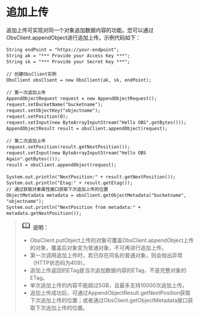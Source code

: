 # 追加上传<a name="ZH-CN_TOPIC_0142815487"></a>

追加上传可实现对同一个对象追加数据内容的功能。您可以通过ObsClient.appendObject进行追加上传。示例代码如下：

```
String endPoint = "https://your-endpoint";
String ak = "*** Provide your Access Key ***";
String sk = "*** Provide your Secret Key ***";

// 创建ObsClient实例
ObsClient obsClient = new ObsClient(ak, sk, endPoint);

// 第一次追加上传
AppendObjectRequest request = new AppendObjectRequest();
request.setBucketName("bucketname");
request.setObjectKey("objectname");
request.setPosition(0);
request.setInput(new ByteArrayInputStream("Hello OBS".getBytes()));
AppendObjectResult result = obsClient.appendObject(request);
              
// 第二次追加上传
request.setPosition(result.getNextPosition());
request.setInput(new ByteArrayInputStream("Hello OBS Again".getBytes()));
result = obsClient.appendObject(request);

System.out.println("NextPosition:" + result.getNextPosition());
System.out.println("Etag:" + result.getEtag());
// 通过获取对象属性接口获取下次追加上传的位置
ObjectMetadata metadata = obsClient.getObjectMetadata("bucketname", "objectname");
System.out.println("NextPosition from metadata:" + metadata.getNextPosition());
```

>![](public_sys-resources/icon-note.gif) **说明：**   
>-   ObsClient.putObject上传的对象可覆盖ObsClient.appendObject上传的对象，覆盖后对象变为普通对象，不可再进行追加上传。  
>-   第一次调用追加上传时，若已存在同名的普通对象，则会抛出异常（HTTP状态码为409）。  
>-   追加上传返回的ETag是当次追加数据内容的ETag，不是完整对象的ETag。  
>-   单次追加上传的内容不能超过5GB，且最多支持10000次追加上传。  
>-   追加上传成功后，可通过AppendObjectResult.getNextPosition获取下次追加上传的位置；或者通过ObsClient.getObjectMetadata接口获取下次追加上传的位置。  

